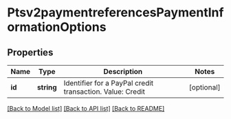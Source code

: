 # Ptsv2paymentreferencesPaymentInformationOptions

## Properties
Name | Type | Description | Notes
------------ | ------------- | ------------- | -------------
**id** | **string** | Identifier for a PayPal credit transaction. Value: Credit | [optional] 

[[Back to Model list]](../README.md#documentation-for-models) [[Back to API list]](../README.md#documentation-for-api-endpoints) [[Back to README]](../README.md)


